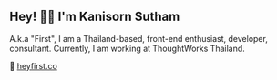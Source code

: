 ## Hey! 👋🏻 I'm Kanisorn Sutham

A.k.a "First", I am a Thailand-based, front-end enthusiast, developer, consultant. Currently, I am working at ThoughtWorks Thailand. 

🌱 [heyfirst.co](https://heyfirst.co)
